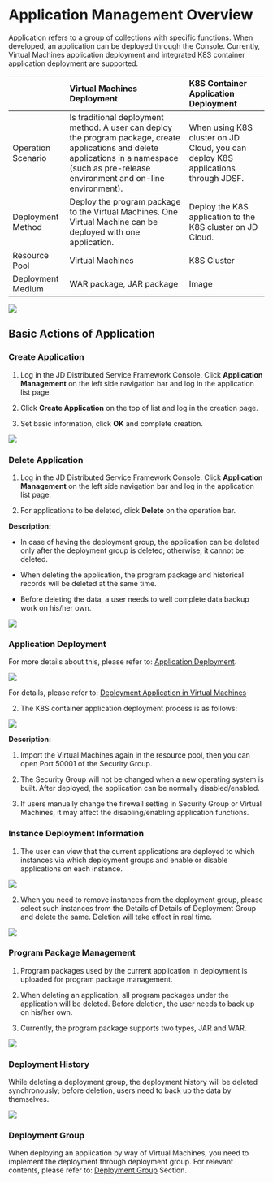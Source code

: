 #  Application Management Overview
Application refers to a group of collections with specific functions. When developed, an application can be deployed through the Console. Currently, Virtual Machines application deployment and integrated K8S container application deployment are supported.


|   | Virtual Machines Deployment | K8S Container Application Deployment |
| :- | :- | :- |
| Operation Scenario | Is traditional deployment method. A user can deploy the program package, create applications and delete applications in a namespace (such as pre-release environment and on-line environment). | When using K8S cluster on JD Cloud, you can deploy K8S applications through JDSF. |
| Deployment Method | Deploy the program package to the Virtual Machines. One Virtual Machine can be deployed with one application. | Deploy the K8S application to the K8S cluster on JD Cloud.  |
| Resource Pool | Virtual Machines | K8S Cluster |
| Deployment Medium | WAR package, JAR package | Image |

![](../../../../../image/Internet-Middleware/JD-Distributed-Service-Framework/cvmk8sdeploy1.png)



## Basic Actions of Application


### Create Application

1. 	Log in the JD Distributed Service Framework Console. Click **Application Management** on the left side navigation bar and log in the application list page.

2.	 Click **Create Application** on the top of list and log in the creation page.

3.	 Set basic information, click **OK** and complete creation.


![](../../../../../image/Internet-Middleware/JD-Distributed-Service-Framework/app-create-11.png)


### Delete Application

1. Log in the JD Distributed Service Framework Console.	Click **Application Management** on the left side navigation bar and log in the application list page.

2. For applications to be deleted, click **Delete** on the operation bar.

**Description:**

- In case of having the deployment group, the application can be deleted only after the deployment group is deleted; otherwise, it cannot be deleted.

- When deleting the application, the program package and historical records will be deleted at the same time.

- Before deleting the data, a user needs to well complete data backup work on his/her own.


![](../../../../../image/Internet-Middleware/JD-Distributed-Service-Framework/app-del-1.png)


### Application Deployment

For more details about this, please refer to: [Application Deployment](APPDeloy.md).

![](../../../../../image/Internet-Middleware/JD-Distributed-Service-Framework/app-flow-yzj.png)


For details, please refer to: [Deployment Application in Virtual Machines](APPDeloy.md)  
 
 
2. The K8S container application deployment process is as follows:

![](../../../../../image/Internet-Middleware/JD-Distributed-Service-Framework/app-flow-k8s.png)


 

**Description:**

1. Import the Virtual Machines again in the resource pool, then you can open Port 50001 of the Security Group.

2. The Security Group will not be changed when a new operating system is built. After deployed, the application can be normally disabled/enabled.

3. If users manually change the firewall setting in Security Group or Virtual Machines, it may affect the disabling/enabling application functions.



### Instance Deployment Information

1. The user can view that the current applications are deployed to which instances via which deployment groups and enable or disable applications on each instance.


![](../../../../../image/Internet-Middleware/JD-Distributed-Service-Framework/app-slbsxx.png)


2. When you need to remove instances from the deployment group, please select such instances from the Details of Details of Deployment Group and delete the same. Deletion will take effect in real time. 

![](../../../../../image/Internet-Middleware/JD-Distributed-Service-Framework/app-bsz-edit.png)


### Program Package Management

1. Program packages used by the current application in deployment is uploaded for program package management.

2. When deleting an application, all program packages under the application will be deleted. Before deletion, the user needs to back up on his/her own.

3. Currently, the program package supports two types, JAR and WAR.

![](../../../../../image/Internet-Middleware/JD-Distributed-Service-Framework/app-cxb-list-1.png)



### Deployment History

While deleting a deployment group, the deployment history will be deleted synchronously; before deletion, users need to back up the data by themselves.

![](../../../../../image/Internet-Middleware/JD-Distributed-Service-Framework/app-bsz-history-list.png)


### Deployment Group

When deploying an application by way of Virtual Machines, you need to implement the deployment through deployment group. For relevant contents, please refer to: [Deployment Group](Deploy-Group.md) Section.


